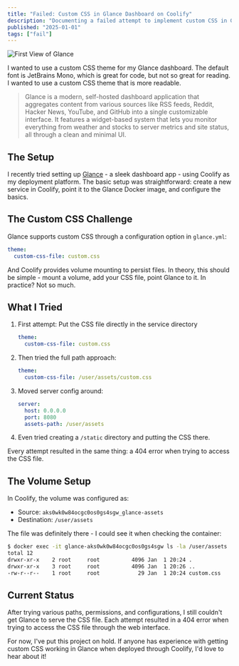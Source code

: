 ```yaml
---
title: "Failed: Custom CSS in Glance Dashboard on Coolify"
description: "Documenting a failed attempt to implement custom CSS in Glance dashboard when deployed through Coolify. I'm probably just stupid."
published: "2025-01-01"
tags: ["fail"]
---
```


![First View of Glance](/images/glance-coolify-custom-css/glanceapp.png)

I wanted to use a custom CSS theme for my Glance dashboard. The default font is JetBrains Mono, which is great for code, but not so great for reading. I wanted to use a custom CSS theme that is more readable.

> Glance is a modern, self-hosted dashboard application that aggregates content from various sources like RSS feeds, Reddit, Hacker News, YouTube, and GitHub into a single customizable interface. It features a widget-based system that lets you monitor everything from weather and stocks to server metrics and site status, all through a clean and minimal UI.

## The Setup

I recently tried setting up [Glance](https://github.com/glance-app/glance) - a sleek dashboard app - using Coolify as my deployment platform. The basic setup was straightforward: create a new service in Coolify, point it to the Glance Docker image, and configure the basics.

## The Custom CSS Challenge

Glance supports custom CSS through a configuration option in `glance.yml`:

```yaml
theme:
  custom-css-file: custom.css
```

And Coolify provides volume mounting to persist files. In theory, this should be simple - mount a volume, add your CSS file, point Glance to it. In practice? Not so much.

## What I Tried

1. First attempt: Put the CSS file directly in the service directory
   ```yaml
   theme:
     custom-css-file: custom.css
   ```

2. Then tried the full path approach:
   ```yaml
   theme:
     custom-css-file: /user/assets/custom.css
   ```

3. Moved server config around:
   ```yaml
   server:
     host: 0.0.0.0
     port: 8080
     assets-path: /user/assets
   ```

4. Even tried creating a `/static` directory and putting the CSS there.

Every attempt resulted in the same thing: a 404 error when trying to access the CSS file.

## The Volume Setup

In Coolify, the volume was configured as:
- Source: `aks0wk0w84ocgc0os0gs4sgw_glance-assets`
- Destination: `/user/assets`

The file was definitely there - I could see it when checking the container:

```bash
$ docker exec -it glance-aks0wk0w84ocgc0os0gs4sgw ls -la /user/assets
total 12
drwxr-xr-x    2 root     root          4096 Jan  1 20:24 .
drwxr-xr-x    3 root     root          4096 Jan  1 20:26 ..
-rw-r--r--    1 root     root            29 Jan  1 20:24 custom.css
```

## Current Status

After trying various paths, permissions, and configurations, I still couldn't get Glance to serve the CSS file. Each attempt resulted in a 404 error when trying to access the CSS file through the web interface.

For now, I've put this project on hold. If anyone has experience with getting custom CSS working in Glance when deployed through Coolify, I'd love to hear about it! 